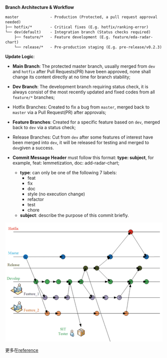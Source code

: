 **Branch Architecture & Workflow**


    master              - Production (Protected, a pull request approval needed)
    ├── hotfix/*        - Critical fixes (E.g. hotfix/ranking-error)
    └── dev(default)    - Integration branch (Status checks required)
        ├── feature/*   - Feature development (E.g. feature/eda-radar-chart)
        └── release/*   - Pre-production staging (E.g. pre-release/v0.2.3)

__Update Logic__:
- __Main Branch__: The protected master branch, usually merged from `dev` and `hotfix` after Pull Requests(PR) have been approved, none shall change its content directly at no time for branch stability;

- __Dev Branch__: The development branch requiring status check, it is always consist of the most recently updated and fixed codes from all `feature/*` branches;

- Hotfix Branches: Created to fix a bug from `master`, merged back to `master` via a Pull Request(PR) after approvals;  

- __Feature Branches__: Created for a specific feature based on `dev`, merged back to `dev` via a status check;

- Release Branches: Cut from `dev` after some features of interest have been merged into `dev`, it will be released for testing and merged to `dev`given a success.  

- __Commit Message Header__ must follow this format: **type: subject**, for example, feat: lemmetization,  doc: add-radar-chart; 
    - __type__: can only be one of the following 7 labels:
        - feat
        - fix
        - doc
        - style (no execution change)
        - refactor
        - test
        - chore
    - __subject__: describe the purpose of this commit briefly. 

![Illustrator](./Docs/Fig/GitFlow.png)

更多在[reference](https://mp.weixin.qq.com/s?__biz=MzU2OTkwNzAxMw==&mid=2247485475&idx=1&sn=57a5b22af2024a3a3affd626880953e8&chksm=fd9c360d2a51faeb90849c3e15f72fbef2231ad6467f40faf7cd2b4c110bb8d2824ad104141a#rd)
<!---

# 2. **Enhanced Branch Protection**
# 3. **Migrating External Repositories as Feature Branches**
# 4. **Documentation Updates**

-->